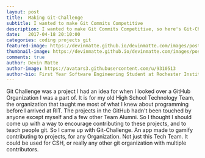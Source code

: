 ```yaml
---
layout: post
title:  Making Git-Challenge
subtitle: I wanted to make Git Commits Competitive
description: I wanted to make Git Commits Competitive, so here's Git-Challenge.
date:   2017-04-18 20:10:00
categories: coding projects git
featured-image: https://devinmatte.github.io/devinmatte.com/images/posts/2017-04-18-making-Git-Challenge.jpg
thumbnail-image: https://devinmatte.github.io/devinmatte.com/images/posts/2017-04-18-making-Git-Challenge.jpg
comments: true
author: Devin Matte
author-image: https://avatars3.githubusercontent.com/u/9310513
author-bio: First Year Software Engineering Student at Rochester Institute of Technology
---
```


Git Challenge was a project I had an idea for when I looked over a GitHub Organization I was a part of. It is for my old High School Technology Team, the organization that taught me most of what I knew about programming before I arrived at RIT. The projects in the GitHub hadn't been touched by anyone except myself and a few other Team Alumni. So I thought I should come up with a way to encourage contributing to these projects, and to teach people git. So I came up with Git-Challenge. An app made to gamify contributing to projects, for any Organization. Not just this Tech Team. It could be used for CSH, or really any other git organization with multiple contributors.
